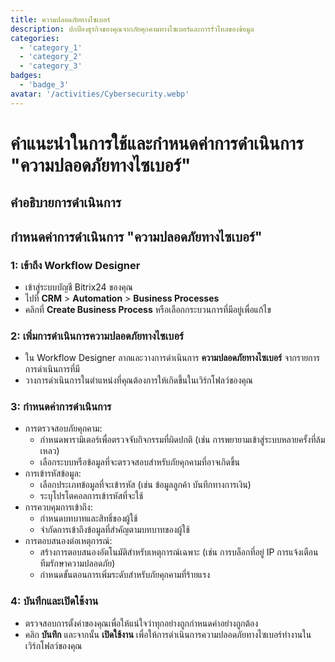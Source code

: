 ```yaml
---
title: ความปลอดภัยทางไซเบอร์
description: ปกป้องธุรกิจของคุณจากภัยคุกคามทางไซเบอร์และการรั่วไหลของข้อมูล
categories: 
  - 'category_1'
  - 'category_2'
  - 'category_3'
badges: 
  - 'badge_3'
avatar: '/activities/Cybersecurity.webp'
---
```

# คำแนะนำในการใช้และกำหนดค่าการดำเนินการ "ความปลอดภัยทางไซเบอร์"

## คำอธิบายการดำเนินการ

## **กำหนดค่าการดำเนินการ "ความปลอดภัยทางไซเบอร์"**

### 1: เข้าถึง Workflow Designer
- เข้าสู่ระบบบัญชี Bitrix24 ของคุณ
- ไปที่ **CRM** > **Automation** > **Business Processes**
- คลิกที่ **Create Business Process** หรือเลือกกระบวนการที่มีอยู่เพื่อแก้ไข

### 2: เพิ่มการดำเนินการความปลอดภัยทางไซเบอร์
- ใน Workflow Designer ลากและวางการดำเนินการ **ความปลอดภัยทางไซเบอร์** จากรายการการดำเนินการที่มี
- วางการดำเนินการในตำแหน่งที่คุณต้องการให้เกิดขึ้นในเวิร์กโฟลว์ของคุณ

### 3: กำหนดค่าการดำเนินการ
- การตรวจสอบภัยคุกคาม:
  - กำหนดพารามิเตอร์เพื่อตรวจจับกิจกรรมที่ผิดปกติ (เช่น การพยายามเข้าสู่ระบบหลายครั้งที่ล้มเหลว)
  - เลือกระบบหรือข้อมูลที่จะตรวจสอบสำหรับภัยคุกคามที่อาจเกิดขึ้น
- การเข้ารหัสข้อมูล:
  - เลือกประเภทข้อมูลที่จะเข้ารหัส (เช่น ข้อมูลลูกค้า บันทึกทางการเงิน)
  - ระบุโปรโตคอลการเข้ารหัสที่จะใช้
- การควบคุมการเข้าถึง:
  - กำหนดบทบาทและสิทธิ์ของผู้ใช้
  - จำกัดการเข้าถึงข้อมูลที่สำคัญตามบทบาทของผู้ใช้
- การตอบสนองต่อเหตุการณ์:
  - สร้างการตอบสนองอัตโนมัติสำหรับเหตุการณ์เฉพาะ (เช่น การบล็อกที่อยู่ IP การแจ้งเตือนทีมรักษาความปลอดภัย)
  - กำหนดขั้นตอนการเพิ่มระดับสำหรับภัยคุกคามที่ร้ายแรง

### 4: บันทึกและเปิดใช้งาน
- ตรวจสอบการตั้งค่าของคุณเพื่อให้แน่ใจว่าทุกอย่างถูกกำหนดค่าอย่างถูกต้อง
- คลิก **บันทึก** และจากนั้น **เปิดใช้งาน** เพื่อให้การดำเนินการความปลอดภัยทางไซเบอร์ทำงานในเวิร์กโฟลว์ของคุณ